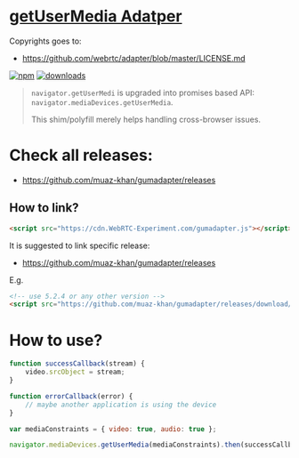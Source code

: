 # [getUserMedia Adatper](https://github.com/muaz-khan/gumadapter)

Copyrights goes to:

* https://github.com/webrtc/adapter/blob/master/LICENSE.md

[![npm](https://img.shields.io/npm/v/gumadapter.svg)](https://npmjs.org/package/gumadapter) [![downloads](https://img.shields.io/npm/dm/gumadapter.svg)](https://npmjs.org/package/gumadapter)

> `navigator.getUserMedi` is upgraded into promises based API: `navigator.mediaDevices.getUserMedia`.
>
> This shim/polyfill merely helps handling cross-browser issues.

# Check all releases:

* https://github.com/muaz-khan/gumadapter/releases

## How to link?

```html
<script src="https://cdn.WebRTC-Experiment.com/gumadapter.js"></script>
```

It is suggested to link specific release:

* https://github.com/muaz-khan/gumadapter/releases

E.g.

```html
<!-- use 5.2.4 or any other version -->
<script src="https://github.com/muaz-khan/gumadapter/releases/download/1.0.1/gumadapter.js"></script>
```

# How to use?

```javascript
function successCallback(stream) {
    video.srcObject = stream;
}

function errorCallback(error) {
    // maybe another application is using the device
}

var mediaConstraints = { video: true, audio: true };

navigator.mediaDevices.getUserMedia(mediaConstraints).then(successCallback).catch(errorCallback);
```
